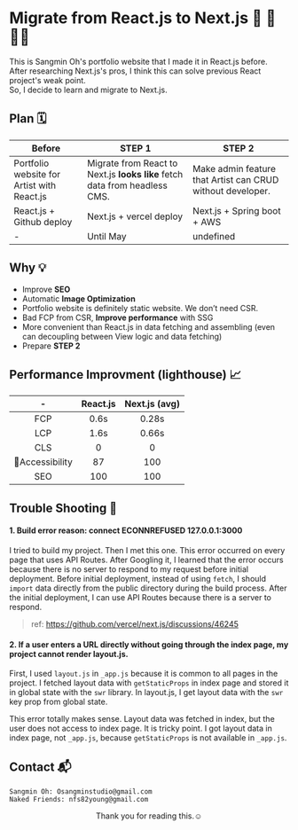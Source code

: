# Migrate from React.js to Next.js 🚗 🚛 🚚💨

This is Sangmin Oh's portfolio website that I made it in React.js before.  
After researching Next.js's pros, I think this can solve previous React project's weak point.  
So, I decide to learn and migrate to Next.js.


## Plan 🗓

| Before        | STEP 1        |   STEP 2        |
| ------------- | ------------- |  -------------  |
|Portfolio website for Artist with React.js |Migrate from React to Next.js **looks like** fetch data from headless CMS. |Make admin feature that Artist can CRUD without developer.|
|React.js + Github deploy | Next.js + vercel deploy | Next.js + Spring boot + AWS     |
|       -      |    Until May   |    undefined |


## Why 💡
* Improve **SEO**
* Automatic **Image Optimization**
* Portfolio website is definitely static website. We don’t need CSR.
* Bad FCP from CSR, **Improve performance** with SSG
* More convenient than React.js in data fetching and assembling (even can decoupling between View logic and data fetching)
* Prepare **STEP 2**


## Performance Improvment (lighthouse) 📈

|  -  | React.js | Next.js (avg) |
| :-: |:--------:|:-------:|
| FCP |  0.6s  |  0.28s  |
| LCP |  1.6s  |  0.66s   |
| CLS |   0  |  0  |
| Accessibility |   87  |  100  |
| SEO |  100   |  100  |




## Trouble Shooting 🚀

#### 1. Build error reason: connect ECONNREFUSED 127.0.0.1:3000
I tried to build my project. Then I met this one. This error occurred on every page that uses API Routes. After Googling it, I learned that the error occurs because there is no server to respond to my request before initial deployment. Before initial deployment, instead of using `fetch`, I should `import` data directly from the public directory during the build process. After the initial deployment, I can use API Routes because there is a server to respond.

> ref: https://github.com/vercel/next.js/discussions/46245


#### 2. If a user enters a URL directly without going through the index page, my project cannot render layout.js.

First, I used `layout.js` in `_app.js` because it is common to all pages in the project. I fetched layout data with `getStaticProps` in index page and stored it in global state with the `swr` library. In layout.js, I get layout data with the `swr` key prop from global state.

This error totally makes sense. Layout data was fetched in index, but the user does not access to index page. It is tricky point. I got layout data in index page, not `_app.js`, because `getStaticProps` is not available in `_app.js`.


## Contact 📬

```
Sangmin Oh: Osangminstudio@gmail.com  
Naked Friends: nfs82young@gmail.com
```
<center>Thank you for reading this.☺️</center>  
